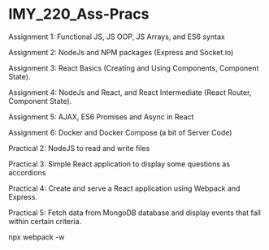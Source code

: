 # IMY_220_Ass-Pracs

Assignment 1: Functional JS, JS OOP, JS Arrays, and ES6 syntax

Assignment 2:  NodeJs and NPM packages (Express and Socket.io)

Assignment 3: React Basics (Creating and Using Components, Component State).

Assignment 4: NodeJs and React, and React Intermediate (React Router, Component State).

Assignment 5: AJAX, ES6 Promises and Async in React

Assignment 6: Docker and Docker Compose (a bit of Server Code)

Practical 2: NodeJS to read and write files

Practical 3: Simple React application to display some questions as accordions

Practical 4: Create and serve a React application using Webpack and Express.

Practical 5: Fetch data from MongoDB database and display events that fall within certain criteria.


npx webpack -w
